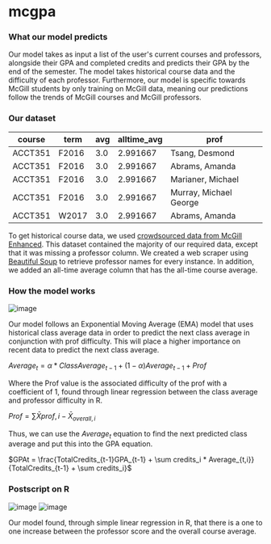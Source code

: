 # mcgpa

### What our model predicts
Our model takes as input a list of the user's current courses and professors, alongside their GPA and completed credits and predicts their GPA by the end of the semester. The model takes historical course data and the difficulty of each professor. Furthermore, our model is specific towards McGill students by only training on McGill data, meaning our predictions follow the trends of McGill courses and McGill professors.

### Our dataset
| course | term    | avg   | alltime_avg | prof     |
|--------|---------|-------|-------------|----------|
| ACCT351 | F2016 | 3.0         | 2.991667 | Tsang, Desmond         |
| ACCT351 | F2016 | 3.0         | 2.991667 | Abrams, Amanda         |
| ACCT351 | F2016 | 3.0         | 2.991667 | Marianer, Michael      |
| ACCT351 | F2016 | 3.0         | 2.991667 | Murray, Michael George |
| ACCT351 | W2017 | 3.0         | 2.991667 | Abrams, Amanda         |


To get historical course data, we used [crowdsourced data from McGill Enhanced](https://docs.google.com/spreadsheets/d/1NGUBQuF8FI6ebna86S1RHpc27srxpMbaSyjipIkr-gk/edit#gid=233834959). This dataset contained the majority of our required data, except that it was missing a professor column. We created a web scraper using [Beautiful Soup](https://www.crummy.com/software/BeautifulSoup/bs4/doc/) to retrieve professor names for every instance. In addition, we added an all-time average column that has the all-time course average.

### How the model works
![image](https://github.com/jikaelgagnon/mcgpa/assets/82888595/5b5b7c47-d221-476b-8397-207817f6f065)

Our model follows an Exponential Moving Average (EMA) model that uses historical class average data in order to predict the next class average in conjunction with prof difficulty. This will place a higher importance on recent data to predict the next class average.

$Average_t = \alpha*ClassAverage_{t-1} + (1-\alpha)Average_{t-1} + Prof$

Where the Prof value is the associated difficulty of the prof with a coefficient of 1, found through linear regression between the class average and professor difficulty in R.

$Prof = \sum \bar X{prof,i} -\bar X_{overall, i}$

Thus, we can use the $Average_t$ equation to find the next predicted class average and put this into the GPA equation.

$GPAt = \frac{TotalCredits_{t-1}GPA_{t-1} + \sum credits_i * Average_{t,i}}{TotalCredits_{t-1} + \sum credits_i}$

### Postscript on R
![image](https://github.com/jikaelgagnon/mcgpa/assets/82888595/8bec5284-3c98-4573-a2fe-06e2fc04b140)
![image](https://github.com/jikaelgagnon/mcgpa/assets/82888595/42c78fc4-1126-411c-82b5-9d664aa4b43e)


Our model found, through simple linear regression in R, that there is a one to one increase between the professor score and the overall course average.
